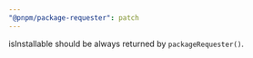 ```yaml
---
"@pnpm/package-requester": patch
---
```


isInstallable should be always returned by `packageRequester()`.

